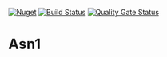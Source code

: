 [![Nuget](https://img.shields.io/nuget/v/Codemations.Asn1)](https://www.nuget.org/packages/Codemations.Asn1)
[![Build Status](https://dev.azure.com/aprochwicz/Codemations.Asn1/_apis/build/status/codemations.Asn1?branchName=main)](https://dev.azure.com/aprochwicz/Codemations.Asn1/_build/latest?definitionId=3&branchName=main)
[![Quality Gate Status](https://sonarcloud.io/api/project_badges/measure?project=codemations_Asn1&metric=alert_status)](https://sonarcloud.io/summary/new_code?id=codemations_Asn1)

# Asn1